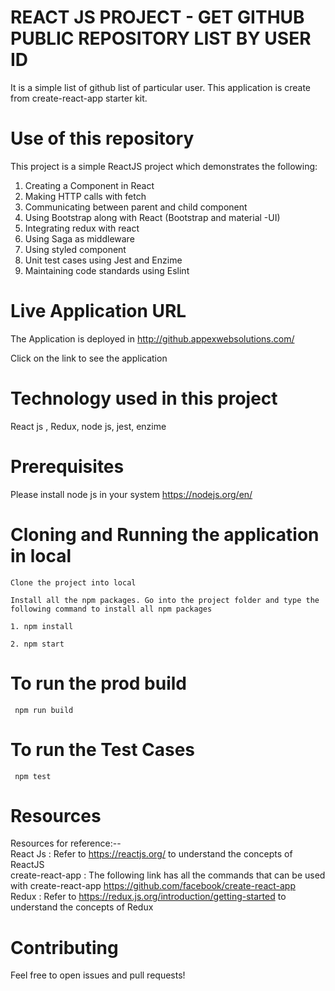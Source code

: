 # REACT JS PROJECT - GET GITHUB PUBLIC REPOSITORY LIST BY USER ID

It is a simple list of github list of particular user. This application is create from create-react-app starter kit.

# Use of this repository

This project is a simple ReactJS project which demonstrates the following:

1. Creating a Component in React
2. Making HTTP calls with fetch
3. Communicating between parent and child component
4. Using Bootstrap along with React (Bootstrap and material -UI)
6. Integrating redux with react
7. Using Saga as middleware
9. Using styled component
10. Unit test cases using Jest and Enzime
11. Maintaining code standards using Eslint

# Live Application URL

The Application is deployed in http://github.appexwebsolutions.com/

Click on the link to see the application

# Technology used in this project

React js , Redux, node js, jest, enzime
    
# Prerequisites

   Please install node js in your system https://nodejs.org/en/
   
# Cloning and Running the application in local

    Clone the project into local

    Install all the npm packages. Go into the project folder and type the following command to install all npm packages
    
    1. npm install

    2. npm start

     
# To run the prod build 
     
     npm run build  

# To run the Test Cases 
     
     npm test  
        
  # Resources
  Resources for reference:--  
    React Js : Refer to https://reactjs.org/ to understand the concepts of ReactJS                                                        
    create-react-app : The following link has all the commands that can be used with create-react-app                   https://github.com/facebook/create-react-app                                                                                              
    Redux : Refer to https://redux.js.org/introduction/getting-started to understand 
    the concepts of Redux
    
  # Contributing
   Feel free to open issues and pull requests!
      


